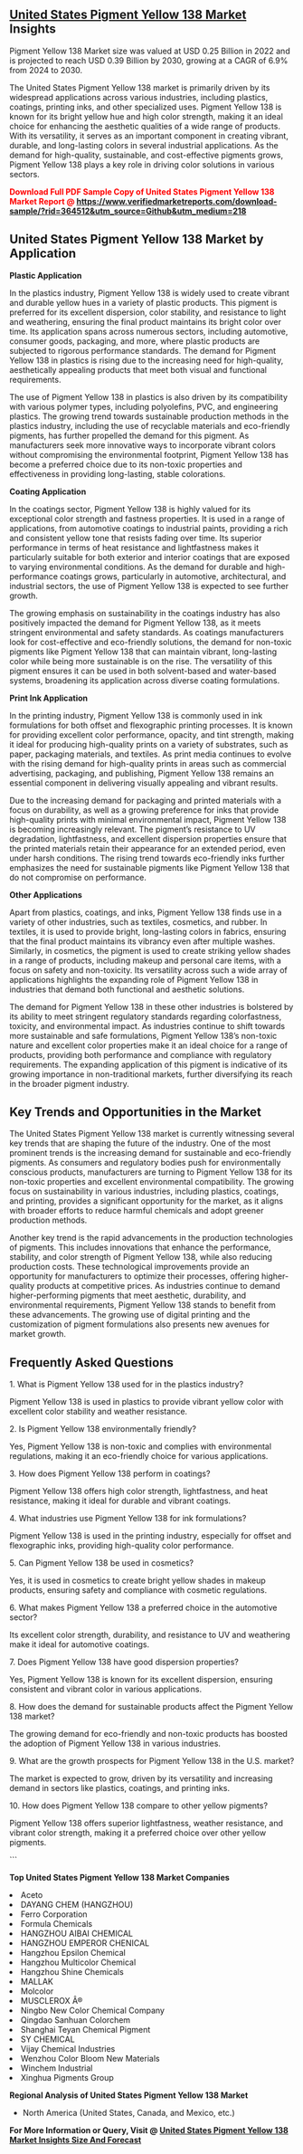 <h2><a href="https://www.verifiedmarketreports.com/download-sample/?rid=364512&amp;utm_source=Github&amp;utm_medium=218" target="_blank">United States Pigment Yellow 138 Market</a> Insights</h2><p>Pigment Yellow 138 Market size was valued at USD 0.25 Billion in 2022 and is projected to reach USD 0.39 Billion by 2030, growing at a CAGR of 6.9% from 2024 to 2030.</p><p> <p>The United States Pigment Yellow 138 market is primarily driven by its widespread applications across various industries, including plastics, coatings, printing inks, and other specialized uses. Pigment Yellow 138 is known for its bright yellow hue and high color strength, making it an ideal choice for enhancing the aesthetic qualities of a wide range of products. With its versatility, it serves as an important component in creating vibrant, durable, and long-lasting colors in several industrial applications. As the demand for high-quality, sustainable, and cost-effective pigments grows, Pigment Yellow 138 plays a key role in driving color solutions in various sectors.</p> <p><strong><p><span class=""><span style="color: #ff0000;"><strong>Download Full PDF Sample Copy of United States Pigment Yellow 138 Market Report</strong> @ </span><a href="https://www.verifiedmarketreports.com/download-sample/?rid=364512&amp;utm_source=Github&amp;utm_medium=218" target="_blank">https://www.verifiedmarketreports.com/download-sample/?rid=364512&amp;utm_source=Github&amp;utm_medium=218</a></span></p></strong></p> <h2>United States Pigment Yellow 138 Market by Application</h2> <p><strong>Plastic Application</strong></p> <p>In the plastics industry, Pigment Yellow 138 is widely used to create vibrant and durable yellow hues in a variety of plastic products. This pigment is preferred for its excellent dispersion, color stability, and resistance to light and weathering, ensuring the final product maintains its bright color over time. Its application spans across numerous sectors, including automotive, consumer goods, packaging, and more, where plastic products are subjected to rigorous performance standards. The demand for Pigment Yellow 138 in plastics is rising due to the increasing need for high-quality, aesthetically appealing products that meet both visual and functional requirements.</p> <p>The use of Pigment Yellow 138 in plastics is also driven by its compatibility with various polymer types, including polyolefins, PVC, and engineering plastics. The growing trend towards sustainable production methods in the plastics industry, including the use of recyclable materials and eco-friendly pigments, has further propelled the demand for this pigment. As manufacturers seek more innovative ways to incorporate vibrant colors without compromising the environmental footprint, Pigment Yellow 138 has become a preferred choice due to its non-toxic properties and effectiveness in providing long-lasting, stable colorations.</p> <p><strong>Coating Application</strong></p> <p>In the coatings sector, Pigment Yellow 138 is highly valued for its exceptional color strength and fastness properties. It is used in a range of applications, from automotive coatings to industrial paints, providing a rich and consistent yellow tone that resists fading over time. Its superior performance in terms of heat resistance and lightfastness makes it particularly suitable for both exterior and interior coatings that are exposed to varying environmental conditions. As the demand for durable and high-performance coatings grows, particularly in automotive, architectural, and industrial sectors, the use of Pigment Yellow 138 is expected to see further growth.</p> <p>The growing emphasis on sustainability in the coatings industry has also positively impacted the demand for Pigment Yellow 138, as it meets stringent environmental and safety standards. As coatings manufacturers look for cost-effective and eco-friendly solutions, the demand for non-toxic pigments like Pigment Yellow 138 that can maintain vibrant, long-lasting color while being more sustainable is on the rise. The versatility of this pigment ensures it can be used in both solvent-based and water-based systems, broadening its application across diverse coating formulations.</p> <p><strong>Print Ink Application</strong></p> <p>In the printing industry, Pigment Yellow 138 is commonly used in ink formulations for both offset and flexographic printing processes. It is known for providing excellent color performance, opacity, and tint strength, making it ideal for producing high-quality prints on a variety of substrates, such as paper, packaging materials, and textiles. As print media continues to evolve with the rising demand for high-quality prints in areas such as commercial advertising, packaging, and publishing, Pigment Yellow 138 remains an essential component in delivering visually appealing and vibrant results.</p> <p>Due to the increasing demand for packaging and printed materials with a focus on durability, as well as a growing preference for inks that provide high-quality prints with minimal environmental impact, Pigment Yellow 138 is becoming increasingly relevant. The pigment’s resistance to UV degradation, lightfastness, and excellent dispersion properties ensure that the printed materials retain their appearance for an extended period, even under harsh conditions. The rising trend towards eco-friendly inks further emphasizes the need for sustainable pigments like Pigment Yellow 138 that do not compromise on performance.</p> <p><strong>Other Applications</strong></p> <p>Apart from plastics, coatings, and inks, Pigment Yellow 138 finds use in a variety of other industries, such as textiles, cosmetics, and rubber. In textiles, it is used to provide bright, long-lasting colors in fabrics, ensuring that the final product maintains its vibrancy even after multiple washes. Similarly, in cosmetics, the pigment is used to create striking yellow shades in a range of products, including makeup and personal care items, with a focus on safety and non-toxicity. Its versatility across such a wide array of applications highlights the expanding role of Pigment Yellow 138 in industries that demand both functional and aesthetic solutions.</p> <p>The demand for Pigment Yellow 138 in these other industries is bolstered by its ability to meet stringent regulatory standards regarding colorfastness, toxicity, and environmental impact. As industries continue to shift towards more sustainable and safe formulations, Pigment Yellow 138’s non-toxic nature and excellent color properties make it an ideal choice for a range of products, providing both performance and compliance with regulatory requirements. The expanding application of this pigment is indicative of its growing importance in non-traditional markets, further diversifying its reach in the broader pigment industry.</p> <h2>Key Trends and Opportunities in the Market</h2> <p>The United States Pigment Yellow 138 market is currently witnessing several key trends that are shaping the future of the industry. One of the most prominent trends is the increasing demand for sustainable and eco-friendly pigments. As consumers and regulatory bodies push for environmentally conscious products, manufacturers are turning to Pigment Yellow 138 for its non-toxic properties and excellent environmental compatibility. The growing focus on sustainability in various industries, including plastics, coatings, and printing, provides a significant opportunity for the market, as it aligns with broader efforts to reduce harmful chemicals and adopt greener production methods.</p> <p>Another key trend is the rapid advancements in the production technologies of pigments. This includes innovations that enhance the performance, stability, and color strength of Pigment Yellow 138, while also reducing production costs. These technological improvements provide an opportunity for manufacturers to optimize their processes, offering higher-quality products at competitive prices. As industries continue to demand higher-performing pigments that meet aesthetic, durability, and environmental requirements, Pigment Yellow 138 stands to benefit from these advancements. The growing use of digital printing and the customization of pigment formulations also presents new avenues for market growth.</p> <h2>Frequently Asked Questions</h2> <p>1. What is Pigment Yellow 138 used for in the plastics industry?</p> <p>Pigment Yellow 138 is used in plastics to provide vibrant yellow color with excellent color stability and weather resistance.</p> <p>2. Is Pigment Yellow 138 environmentally friendly?</p> <p>Yes, Pigment Yellow 138 is non-toxic and complies with environmental regulations, making it an eco-friendly choice for various applications.</p> <p>3. How does Pigment Yellow 138 perform in coatings?</p> <p>Pigment Yellow 138 offers high color strength, lightfastness, and heat resistance, making it ideal for durable and vibrant coatings.</p> <p>4. What industries use Pigment Yellow 138 for ink formulations?</p> <p>Pigment Yellow 138 is used in the printing industry, especially for offset and flexographic inks, providing high-quality color performance.</p> <p>5. Can Pigment Yellow 138 be used in cosmetics?</p> <p>Yes, it is used in cosmetics to create bright yellow shades in makeup products, ensuring safety and compliance with cosmetic regulations.</p> <p>6. What makes Pigment Yellow 138 a preferred choice in the automotive sector?</p> <p>Its excellent color strength, durability, and resistance to UV and weathering make it ideal for automotive coatings.</p> <p>7. Does Pigment Yellow 138 have good dispersion properties?</p> <p>Yes, Pigment Yellow 138 is known for its excellent dispersion, ensuring consistent and vibrant color in various applications.</p> <p>8. How does the demand for sustainable products affect the Pigment Yellow 138 market?</p> <p>The growing demand for eco-friendly and non-toxic products has boosted the adoption of Pigment Yellow 138 in various industries.</p> <p>9. What are the growth prospects for Pigment Yellow 138 in the U.S. market?</p> <p>The market is expected to grow, driven by its versatility and increasing demand in sectors like plastics, coatings, and printing inks.</p> <p>10. How does Pigment Yellow 138 compare to other yellow pigments?</p> <p>Pigment Yellow 138 offers superior lightfastness, weather resistance, and vibrant color strength, making it a preferred choice over other yellow pigments.</p> ```</p><p><strong>Top United States Pigment Yellow 138 Market Companies</strong></p><div data-test-id=""><p><li>Aceto</li><li> DAYANG CHEM (HANGZHOU)</li><li> Ferro Corporation</li><li> Formula Chemicals</li><li> HANGZHOU AIBAI CHEMICAL</li><li> HANGZHOU EMPEROR CHENICAL</li><li> Hangzhou Epsilon Chemical</li><li> Hangzhou Multicolor Chemical</li><li> Hangzhou Shine Chemicals</li><li> MALLAK</li><li> Molcolor</li><li> MUSCLEROX Â®</li><li> Ningbo New Color Chemical Company</li><li> Qingdao Sanhuan Colorchem</li><li> Shanghai Teyan Chemical Pigment</li><li> SY CHEMICAL</li><li> Vijay Chemical Industries</li><li> Wenzhou Color Bloom New Materials</li><li> Winchem Industrial</li><li> Xinghua Pigments Group</li></p><div><strong>Regional Analysis of&nbsp;United States Pigment Yellow 138 Market</strong></div><ul><li dir="ltr"><p dir="ltr">North America&nbsp;(United States, Canada, and Mexico, etc.)</p></li></ul><p><strong>For More Information or Query, Visit @&nbsp;</strong><strong><a href="https://www.verifiedmarketreports.com/product/pigment-yellow-138-market/?utm_source=Github&amp;utm_medium=218" target="_blank">United States Pigment Yellow 138 Market Insights Size And Forecast</a></strong></p></div>
